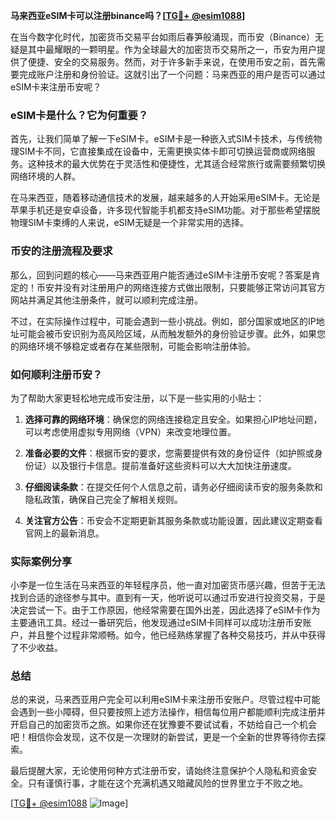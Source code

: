 **马来西亚eSIM卡可以注册binance吗？[[TG💪+ @esim1088](https://t.me/s/esim1088)]**

在当今数字化时代，加密货币交易平台如雨后春笋般涌现，而币安（Binance）无疑是其中最耀眼的一颗明星。作为全球最大的加密货币交易所之一，币安为用户提供了便捷、安全的交易服务。然而，对于许多新手来说，在使用币安之前，首先需要完成账户注册和身份验证。这就引出了一个问题：马来西亚的用户是否可以通过eSIM卡来注册币安呢？

### eSIM卡是什么？它为何重要？

首先，让我们简单了解一下eSIM卡。eSIM卡是一种嵌入式SIM卡技术，与传统物理SIM卡不同，它直接集成在设备中，无需更换实体卡即可切换运营商或网络服务。这种技术的最大优势在于灵活性和便捷性，尤其适合经常旅行或需要频繁切换网络环境的人群。

在马来西亚，随着移动通信技术的发展，越来越多的人开始采用eSIM卡。无论是苹果手机还是安卓设备，许多现代智能手机都支持eSIM功能。对于那些希望摆脱物理SIM卡束缚的人来说，eSIM无疑是一个非常实用的选择。

### 币安的注册流程及要求

那么，回到问题的核心——马来西亚用户能否通过eSIM卡注册币安呢？答案是肯定的！币安并没有对注册用户的网络连接方式做出限制，只要能够正常访问其官方网站并满足其他注册条件，就可以顺利完成注册。

不过，在实际操作过程中，可能会遇到一些小挑战。例如，部分国家或地区的IP地址可能会被币安识别为高风险区域，从而触发额外的身份验证步骤。此外，如果您的网络环境不够稳定或者存在某些限制，可能会影响注册体验。

### 如何顺利注册币安？

为了帮助大家更轻松地完成币安注册，以下是一些实用的小贴士：

1. **选择可靠的网络环境**：确保您的网络连接稳定且安全。如果担心IP地址问题，可以考虑使用虚拟专用网络（VPN）来改变地理位置。
   
2. **准备必要的文件**：根据币安的要求，您需要提供有效的身份证件（如护照或身份证）以及银行卡信息。提前准备好这些资料可以大大加快注册速度。

3. **仔细阅读条款**：在提交任何个人信息之前，请务必仔细阅读币安的服务条款和隐私政策，确保自己完全了解相关规则。

4. **关注官方公告**：币安会不定期更新其服务条款或功能设置，因此建议定期查看官网上的最新消息。

### 实际案例分享

小李是一位生活在马来西亚的年轻程序员，他一直对加密货币感兴趣，但苦于无法找到合适的途径参与其中。直到有一天，他听说可以通过币安进行投资交易，于是决定尝试一下。由于工作原因，他经常需要在国外出差，因此选择了eSIM卡作为主要通讯工具。经过一番研究后，他发现通过eSIM卡同样可以成功注册币安账户，并且整个过程非常顺畅。如今，他已经熟练掌握了各种交易技巧，并从中获得了不少收益。

### 总结

总的来说，马来西亚用户完全可以利用eSIM卡来注册币安账户。尽管过程中可能会遇到一些小障碍，但只要按照上述方法操作，相信每位用户都能顺利完成注册并开启自己的加密货币之旅。如果你还在犹豫要不要试试看，不妨给自己一个机会吧！相信你会发现，这不仅是一次理财的新尝试，更是一个全新的世界等待你去探索。

最后提醒大家，无论使用何种方式注册币安，请始终注意保护个人隐私和资金安全。只有谨慎行事，才能在这个充满机遇又暗藏风险的世界里立于不败之地。

[[TG💪+ @esim1088](https://t.me/s/esim1088) ![Image](https://i.postimg.cc/4NQfJmqS/Snipaste-2025-05-13-00-14-12.png)]